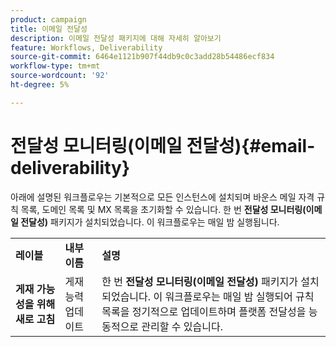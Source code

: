 ```yaml
---
product: campaign
title: 이메일 전달성
description: 이메일 전달성 패키지에 대해 자세히 알아보기
feature: Workflows, Deliverability
source-git-commit: 6464e1121b907f44db9c0c3add28b54486ecf834
workflow-type: tm+mt
source-wordcount: '92'
ht-degree: 5%

---
```



# 전달성 모니터링(이메일 전달성){#email-deliverability}

아래에 설명된 워크플로우는 기본적으로 모든 인스턴스에 설치되며 바운스 메일 자격 규칙 목록, 도메인 목록 및 MX 목록을 초기화할 수 있습니다. 한 번 **전달성 모니터링(이메일 전달성)** 패키지가 설치되었습니다. 이 워크플로우는 매일 밤 실행됩니다.
<table> 
 <tbody> 
  <tr> 
   <td> <strong>레이블</strong><br /> </td> 
   <td> <strong>내부 이름</strong><br /> </td> 
   <td> <strong>설명</strong><br /> </td> 
  </tr> 
  <tr> 
   <td> <strong>게재 가능성을 위해 새로 고침</strong><br /> </td> 
   <td> <span class="uicontrol">게재능력업데이트</span> <br /> </td> 
   <td>  한 번 <strong>전달성 모니터링(이메일 전달성)</strong> 패키지가 설치되었습니다. 이 워크플로우는 매일 밤 실행되어 규칙 목록을 정기적으로 업데이트하며 플랫폼 전달성을 능동적으로 관리할 수 있습니다.<br /> </td> 
  </tr> 
 </tbody> 
</table>

